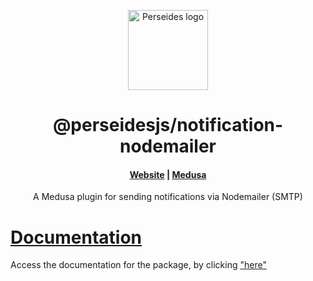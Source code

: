 <p align="center">
  <a href="https://www.github.com/perseidesjs">
  <picture>
    <source media="(prefers-color-scheme: dark)" srcset="./.github/assets/dark_mode.png" width="128" height="128">
    <source media="(prefers-color-scheme: light)" srcset="./.github/assets/light_mode.png" width="128" height="128">
    <img alt="Perseides logo" src="./.github/assets/light_mode.png">
    </picture>
  </a>
</p>
<h1 align="center">
  @perseidesjs/notification-nodemailer
</h1>

<h4 align="center">
  <a href="https://perseides.org">Website</a> |
  <a href="https://www.medusajs.com">Medusa</a>
</h4>

<p align="center">
  A Medusa plugin for sending notifications via Nodemailer (SMTP)
</p>

# [Documentation](https://docs.perseides.org/plugins/notification-nodemailer/getting-started)

Access the documentation for the package, by clicking ["here"](https://docs.perseides.org/plugins/notification-nodemailer/getting-started)
